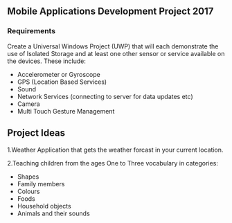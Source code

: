 Mobile Applications Development Project 2017
-----------------------------------------------------------------------------------------------------------------------------------------
### Requirements
Create a Universal Windows Project (UWP) that will each demonstrate the use of Isolated Storage
and at least one other sensor or service available on the devices. These include:
- Accelerometer or Gyroscope
- GPS (Location Based Services)
- Sound
- Network Services (connecting to server for data updates etc)
- Camera
- Multi Touch Gesture Management

Project Ideas
-----------------------------------------------------------------------------------------------------------------------------------------
1.Weather Application that gets the weather forcast in your current location. 

2.Teaching children from the ages One to Three vocabulary in categories:
- Shapes
- Family members
- Colours
- Foods
- Household objects
- Animals and their sounds
